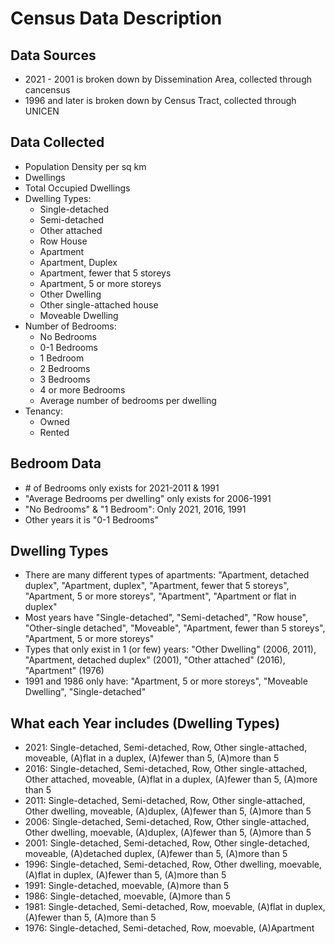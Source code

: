 # Census Data Description

## Data Sources
- 2021 - 2001 is broken down by Dissemination Area, collected through cancensus
- 1996 and later is broken down by Census Tract, collected through UNICEN

## Data Collected
- Population Density per sq km
- Dwellings
- Total Occupied Dwellings
- Dwelling Types:
    - Single-detached
    - Semi-detached
    - Other attached
    - Row House
    - Apartment
    - Apartment, Duplex
    - Apartment, fewer that 5 storeys
    - Apartment, 5 or more storeys
    - Other Dwelling
    - Other single-attached house
    - Moveable Dwelling
- Number of Bedrooms:
    - No Bedrooms
    - 0-1 Bedrooms
    - 1 Bedroom
    - 2 Bedrooms
    - 3 Bedrooms
    - 4 or more Bedrooms
    - Average number of bedrooms per dwelling
- Tenancy:
    - Owned
    - Rented

## Bedroom Data
- \# of Bedrooms only exists for 2021-2011 & 1991
- "Average Bedrooms per dwelling" only exists for 2006-1991
- "No Bedrooms" & "1 Bedroom": Only 2021, 2016, 1991
- Other years it is "0-1 Bedrooms"

## Dwelling Types
- There are many different types of apartments: "Apartment, detached duplex", "Apartment, duplex", "Apartment, fewer that 5 storeys", "Apartment, 5 or more storeys", "Apartment", "Apartment or flat in duplex"
- Most years have "Single-detached", "Semi-detached", "Row house", "Other-single detached", "Moveable", "Apartment, fewer than 5 storeys", "Apartment, 5 or more storeys"
- Types that only exist in 1 (or few) years: "Other Dwelling" (2006, 2011), "Apartment, detached duplex" (2001), "Other attached" (2016), "Apartment" (1976)
- 1991 and 1986 only have: "Apartment, 5 or more storeys", "Moveable Dwelling", "Single-detached"

## What each Year includes (Dwelling Types)
- 2021: Single-detached, Semi-detached, Row, Other single-attached, moveable, (A)flat in a duplex, (A)fewer than 5, (A)more than 5
- 2016: Single-detached, Semi-detached, Row, Other single-attached, Other attached, moveable, (A)flat in a duplex, (A)fewer than 5, (A)more than 5
- 2011: Single-detached, Semi-detached, Row, Other single-attached, Other dwelling, moveable, (A)duplex, (A)fewer than 5, (A)more than 5
- 2006: Single-detached, Semi-detached, Row, Other single-attached, Other dwelling, moevable, (A)duplex, (A)fewer than 5, (A)more than 5
- 2001: Single-detached, Semi-detached, Row, Other single-detached, moveable, (A)detached duplex, (A)fewer than 5, (A)more than 5
- 1996: Single-detached, Semi-detached, Row, Other dwelling, moevable, (A)flat in duplex, (A)fewer than 5, (A)more than 5
- 1991: Single-detached, moevable, (A)more than 5
- 1986: Single-detached, moevable, (A)more than 5
- 1981: Single-detached, Semi-detached, Row, moevable, (A)flat in duplex, (A)fewer than 5, (A)more than 5
- 1976: Single-detached, Semi-detached, Row, moevable, (A)Apartment
